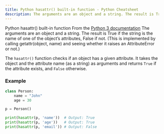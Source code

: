 ```yaml
---
title: Python hasattr() built-in function - Python Cheatsheet
description: The arguments are an object and a string. The result is True if the string is the name of one of the object’s attributes, False if not. (This is implemented by calling getattr(object, name) and seeing whether it raises an AttributeError or not.)
---
```


<base-title :title="frontmatter.title" :description="frontmatter.description">
Python hasattr() built-in function
</base-title>

<base-disclaimer>
  <base-disclaimer-title>
    From the <a target="_blank" href="https://docs.python.org/3/library/functions.html#hasattr">Python 3 documentation</a>
  </base-disclaimer-title>
  <base-disclaimer-content>
   The arguments are an object and a string. The result is True if the string is the name of one of the object’s attributes, False if not. (This is implemented by calling getattr(object, name) and seeing whether it raises an AttributeError or not.)
  </base-disclaimer-content>
</base-disclaimer>

The `hasattr()` function checks if an object has a given attribute. It takes the object and the attribute name (as a string) as arguments and returns `True` if the attribute exists, and `False` otherwise.

### Example

```python
class Person:
    name = "John"
    age = 30

p = Person()

print(hasattr(p, 'name'))  # Output: True
print(hasattr(p, 'age'))   # Output: True
print(hasattr(p, 'email')) # Output: False
```
